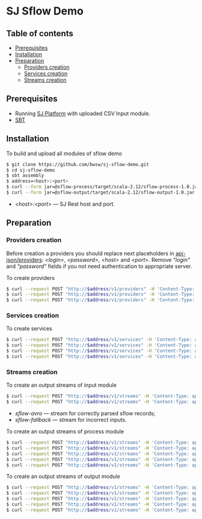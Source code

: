 # SJ Sflow Demo


## Table of contents

- [Prerequisites](#prerequisites)
- [Installation](#installation)
- [Preparation](#preparation)
    * [Providers creation](#providers-creation)
    * [Services creation](#services-creation)
    * [Streams creation](#streams-creation)


## Prerequisites

- Running [SJ Platform](https://github.com/bwsw/sj-platform) with uploaded CSV Input module.
- [SBT](http://www.scala-sbt.org/)


## Installation

To build and upload all modules of sflow demo

```bash
$ git clone https://github.com/bwsw/sj-sflow-demo.git
$ cd sj-sflow-demo
$ sbt assembly
$ address=<host>:<port>
$ curl --form jar=@sflow-process/target/scala-2.12/sflow-process-1.0.jar http://$address/v1/modules
$ curl --form jar=@sflow-output/target/scala-2.12/sflow-output-1.0.jar http://$address/v1/modules
```

- *\<host\>:\<port\>* &mdash; SJ Rest host and port.


## Preparation

### Providers creation

Before creation a providers you should replace next placeholders in [api-json/providers](api-json/providers):
*\<login\>*, *\<password\>*, *\<host\>* and *\<port\>*. Remove *"login"* and *"password"* fields if you not need 
authentication to appropriate server. 

To create providers

```bash
$ curl --request POST "http://$address/v1/providers" -H 'Content-Type: application/json' --data "@api-json/providers/cassandra-sflow-provider.json" 
$ curl --request POST "http://$address/v1/providers" -H 'Content-Type: application/json' --data "@api-json/providers/jdbc-sflow-provider.json" 
$ curl --request POST "http://$address/v1/providers" -H 'Content-Type: application/json' --data "@api-json/providers/zookeeper-sflow-provider.json" 
```


### Services creation

To create services

```bash
$ curl --request POST "http://$address/v1/services" -H 'Content-Type: application/json' --data "@api-json/services/cassandra-sflow-service.json"
$ curl --request POST "http://$address/v1/services" -H 'Content-Type: application/json' --data "@api-json/services/jdbc-sflow-service.json"
$ curl --request POST "http://$address/v1/services" -H 'Content-Type: application/json' --data "@api-json/services/tstream-sflow-service.json"
$ curl --request POST "http://$address/v1/services" -H 'Content-Type: application/json' --data "@api-json/services/zookeeper-sflow-service.json"
```

### Streams creation

To create an output streams of input module
```bash
$ curl --request POST "http://$address/v1/streams" -H 'Content-Type: application/json' --data "@api-json/streams/sflow-avro.json"
$ curl --request POST "http://$address/v1/streams" -H 'Content-Type: application/json' --data "@api-json/streams/sflow-fallback.json"
```

- *sflow-avro* &mdash; stream for correctly parsed sflow records;
- *sflow-fallback* &mdash; stream for incorrect inputs.

To create an output streams of process module

```bash
$ curl --request POST "http://$address/v1/streams" -H 'Content-Type: application/json' --data "@api-json/streams/DstAsData.json"
$ curl --request POST "http://$address/v1/streams" -H 'Content-Type: application/json' --data "@api-json/streams/DstIpData.json"
$ curl --request POST "http://$address/v1/streams" -H 'Content-Type: application/json' --data "@api-json/streams/SrcAsData.json"
$ curl --request POST "http://$address/v1/streams" -H 'Content-Type: application/json' --data "@api-json/streams/SrcDstData.json"
$ curl --request POST "http://$address/v1/streams" -H 'Content-Type: application/json' --data "@api-json/streams/SrcIpData.json"
```

To create an output streams of output module

```bash
$ curl --request POST "http://$address/v1/streams" -H 'Content-Type: application/json' --data "@api-json/streams/DstAsStream.json"
$ curl --request POST "http://$address/v1/streams" -H 'Content-Type: application/json' --data "@api-json/streams/DstIpStream.json"
$ curl --request POST "http://$address/v1/streams" -H 'Content-Type: application/json' --data "@api-json/streams/SrcAsStream.json"
$ curl --request POST "http://$address/v1/streams" -H 'Content-Type: application/json' --data "@api-json/streams/SrcDstStream.json"
$ curl --request POST "http://$address/v1/streams" -H 'Content-Type: application/json' --data "@api-json/streams/SrcIpStream.json"
```
 
[TODO]: <> (SQL tables creation)
[TODO]: <> (Describe streams)
